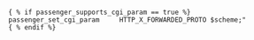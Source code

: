 <!-- usedin: [ _includes/_inlines/Tutorials/Rails/1900-01-20-passenger-5] - layout:code post: 1900-01-20-passenger-5_cloud-66-supports-deployments-with-t -->

```

{ % if passenger_supports_cgi_param == true %}
passenger_set_cgi_param     HTTP_X_FORWARDED_PROTO $scheme;"
{ % endif %}

```
